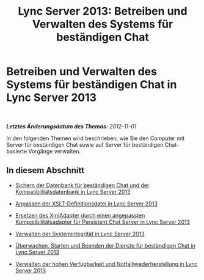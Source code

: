 ﻿---
title: 'Lync Server 2013: Betreiben und Verwalten des Systems für beständigen Chat'
TOCTitle: Betreiben und Verwalten des Systems für beständigen Chat
ms:assetid: 84572a6a-3a99-44de-828f-09e2af2d151d
ms:mtpsurl: https://technet.microsoft.com/de-de/library/Gg398671(v=OCS.15)
ms:contentKeyID: 49294616
ms.date: 05/19/2016
mtps_version: v=OCS.15
ms.translationtype: HT
---

# Betreiben und Verwalten des Systems für beständigen Chat in Lync Server 2013

 

_**Letztes Änderungsdatum des Themas:** 2012-11-01_

In den folgenden Themen wird beschrieben, wie Sie den Computer mit Server für beständigen Chat sowie auf Server für beständigen Chat-basierte Vorgänge verwalten.

## In diesem Abschnitt

  - [Sichern der Datenbank für beständigen Chat und der Kompatibilitätsdatenbank in Lync Server 2013](lync-server-2013-backing-up-the-persistent-chat-database-and-compliance-database.md)

  - [Anpassen der XSLT-Definitionsdatei in Lync Server 2013](lync-server-2013-customizing-the-xslt-definition-file.md)

  - [Ersetzen des XmlAdapter durch einen angepassten Kompatibilitätsadapter für Persistent Chat Server in Lync Server 2013](lync-server-2013-replacing-the-xmladapter-with-a-customized-persistent-chat-server-compliance-adapter.md)

  - [Verwalten der Systemintegrität in Lync Server 2013](lync-server-2013-managing-system-health.md)

  - [Überwachen, Starten und Beenden der Dienste für beständigen Chat in Lync Server 2013](lync-server-2013-monitoring-starting-and-stopping-the-persistent-chat-services.md)

  - [Verwalten der hohen Verfügbarkeit und Notfallwiederherstellung in Lync Server 2013](lync-server-2013-managing-high-availability-and-disaster-recovery.md)

